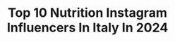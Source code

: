 ---
title: Top 10 Nutrition Instagram Influencers In Italy In 2024
description: >-
  Find top nutrition Instagram influencers in Italy in 2024. Most popular hashtags: #fitness #vegan #summervibes.
platform: Instagram
hits: 223
text_top: Identify the best Instagram accounts on inBeat.
text_bottom: Our search engine aggregates 223 Instagram influencers like this in Italy for you to connect with.
profiles:
  - username: "mendozamirela"
    fullname: >-
      Mirela Mendoza
    bio: >-
      Mamá de dos✨ Health Coach/ IIN @nutritionschool Siempre da lo mejor de ti #beextraordinary Comienza tu transformación #betterthanever
    location: "Italy"
    followers: 172209
    engagement: 403
    commentsToLikes: 0.016414
    id: ck6txb4wlwtya0j717w7cyr5z
    verified: true
    hashtags: "#viajeextraordinario, #beextraordinary, #france, #capri"
  - username: "max_veganfit"
    fullname: >-
      Massimo Brunaccioni
    bio: >-
      🥇Campione 🌎 natural bodybuilding WNBF PRO 🌱Vegan da 12 anni 💪🏼Fitness & nutrition coach @myproteinit Su @v_athlete_official parlo di allenamento
    location: "Italy"
    followers: 74313
    engagement: 347
    commentsToLikes: 0.019097
    id: ck55nqzsp6srp0i11usfdcaq8
    verified: true
    hashtags: "#bodybuilding, #veganbodybuilding, #veganprotein, #fulldayofeating"
  - username: "momomuscle"
    fullname: >-
      Morgan Olson
    bio: >-
      Science Based Trainer | Nutrition Specialist @scaredbut.alive 25,000+ Transformations. Train on my programs + app ↴
    location: "Italy"
    followers: 300217
    engagement: 246
    commentsToLikes: 0.012976
    id: ckaoychytgxml0i78ikxtbnxv
    verified: false
    hashtags: "#fighterprogram, #mascmakeover, #pride2023, #chesties"
  - username: "cr_christianromeo"
    fullname: >-
      Christian Romeo
    bio: >-
      💪🏼Personal Trainer @powergym_castelfranco 💊 Integrazione @alex_nutrition 🪩 @dancingsombrero
    location: "Italy"
    followers: 76285
    engagement: 144
    commentsToLikes: 0.020249
    id: ck8tbfv0jvhwy0j78mtp4le2h
    verified: false
    hashtags: "#naxos, #beach, #ibiza, #buenasvibras"
  - username: "claudiaciesla"
    fullname: >-
      Claudia Ciesla
    bio: >-
      🎭 Actress 🥗 Nutritionist & Lifestyle coach 📚 Author of ‘Keep Eating Keep Losing’ 📝 Entrepreneur 📩Contact: Claudia.enquiry@gmail.com
    location: "Italy"
    followers: 1159236
    engagement: 118
    commentsToLikes: 0.016596
    id: ck0vwp4equw9u0i19043e4pxs
    verified: true
    hashtags: "#summervibes, #sundayfunday, #travel, #exercise"
  - username: "codiecabral"
    fullname: >-
      Holistic Health Coach
    bio: >-
      Mama to 3👼🏼👶🏼🤰🏽 💫Guiding families thru holistic nutrition + Lifestyle shifts ❥ Holistic Motherhood 🌱Non- toxic living 80% Crunchy 20% Just livin ☻
    location: "Italy"
    followers: 19741
    engagement: 121
    commentsToLikes: 0.090406
    id: ck0u76opf3zx90i19e169jczh
    verified: false
    hashtags: "#prenatalnutrition, #angelnumbers, #guardianangels, #1111"
  - username: "serenaenardu"
    fullname: >-
      𝓢𝓮𝓻𝓮𝓷𝓪 𝓔𝓷𝓪𝓻𝓭𝓾 ✨
    bio: >-
      Mum-Fitness-Beauty-Nutrition- Lifestyle 💫 Woman Coach 💪🏽 Contact e collaboration📩: soloseresrl@gmail.com
    location: "Italy"
    followers: 577650
    engagement: 94
    commentsToLikes: 0.034156
    id: ck0vxmtlfzos60i194y5bj2y7
    verified: true
    hashtags: "#winter, #sheinpartner, #sheingoodfinds, #sheinhome"
  - username: "lorein_"
    fullname: >-
      Desi Kate ✨
    bio: >-
      •Yogi🧘🏼‍♀️ •Artist🎨🎭🎶 @arttaleia •Mother👼🏼🧿 @leoniekatebaby •Utopian 🌐 •Culturologist 🇮🇹 📜 •Vegan Nutritionist 🌱📜 •Citizen of the World 🌏
    location: "Italy"
    followers: 230152
    engagement: 157
    commentsToLikes: 0.001383
    id: ck139ey27kzfg0i198li51opg
    verified: false
    hashtags: "#shineyourlight, #39weekspregnant"
  - username: "laurensimpson"
    fullname: >-
      Lauren Simpson
    bio: >-
      NUTRITION. WORKOUTS. LIFESTYLE ♡ 200K + programs sold @laurensimpsonfitness ♡ Founder: @rarecollective_official ♡ MC 💍
    location: "Italy"
    followers: 1919514
    engagement: 26
    commentsToLikes: 0.024281
    id: ck13afh6wq56s0i19pbfuw3ug
    verified: true
    hashtags: "#lunchrecipes, #fitness, #nutrition, #recipe"
  - username: "emanuela_caorsi"
    fullname: >-
      Emanuela Caorsi
    bio: >-
      ⚘ Holistic Health Mentor ꩜ Holistic Nutrition, Ancestral Wisdom, Yoga, Lifesyle and Self Love Iscriviti al mio Workshop Gratuito RISCOPRI TE STESSA ↓
    location: "Italy"
    followers: 133991
    engagement: 103
    commentsToLikes: 0.065055
    id: ck14icp9wereg0i19ux712ko6
    verified: false
    hashtags: "#ricettesane, #alimentazioneolistica, #adv, #senzaglutine"
---